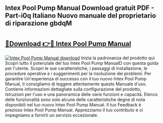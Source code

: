 ## Intex Pool Pump Manual Download gratuit PDF - Part-i0q Italiano Nuovo manuale del proprietario di riparazione gbdqM

# <h2><a href="http://dfgsawo.blite.top/?on=Intex+Pool+Pump+Manual">🔗Download 👉🔴 Intex Pool Pump Manual</a></h2>

[![Intex Pool Pump Manual download](https://i.imgur.com/lujVjoI.png)](http://dfgsawo.blite.top/?on=Intex+Pool+Pump+Manual)
Inizia la padronanza del prodotto qui Scopri tutto il potenziale del tuo Intex Pool Pump ManualD con questa guida per l'utente. Scopri le sue caratteristiche, i passaggi di installazione, le procedure operative e i suggerimenti per la risoluzione dei problemi. Per garantire Un'esperienza di successo con il tuo nuovo Intex Pool Pump Manual, ti consigliamo di leggere attentamente questo Manuale d'uso. Contiene informazioni dettagliate sulla configurazione del prodotto, Istruzioni per l'uso e una panoramica delle varie funzioni e capacità. Elenco delle funzionalità sono solo alcune delle caratteristiche degne di nota disponibili nel tuo nuovo Intex Pool Pump Manual. Il tuo Feedback è prezioso Intex Pool Pump Manual. Apprezziamo il tuo contributo e ci impegniamo a fornirti un servizio eccezionale.
